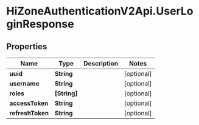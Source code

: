 # HiZoneAuthenticationV2Api.UserLoginResponse

## Properties

Name | Type | Description | Notes
------------ | ------------- | ------------- | -------------
**uuid** | **String** |  | [optional] 
**username** | **String** |  | [optional] 
**roles** | **[String]** |  | [optional] 
**accessToken** | **String** |  | [optional] 
**refreshToken** | **String** |  | [optional] 


